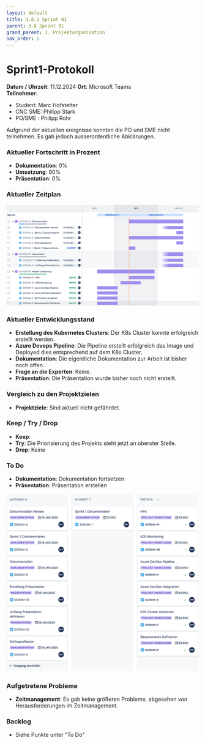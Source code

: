 ```yaml
---
layout: default
title: 3.8.1 Sprint 01
parent: 3.8 Sprint 01
grand_parent: 3. Projektorganisation
nav_order: 1
---
```


# Sprint1-Protokoll

**Datum / Uhrzeit**: 11.12.2024
**Ort**: Microsoft Teams  
**Teilnehmer**: 
- Student: Marc Hofstetter
- CNC SME: Philipp Stark
- PO/SME  : Philipp Rohr

Aufgrund der aktuellen ereignisse konnten die PO und SME nicht teilnehmen. Es gab jedoch ausserordentliche Abklärungen.

### Aktueller Fortschritt in Prozent

- **Dokumentation**: 0%
- **Umsetzung**: 90%
- **Präsentation**: 0%

### Aktueller Zeitplan

![Sprint1Zeitplan](../../../resources/images/Sprint1Zeitplan.PNG)

### Aktueller Entwicklungsstand

- **Erstellung des Kubernetes Clusters**: Der K8s Cluster konnte erfolgreich erstellt werden.
- **Azure Devops Pipeline**: Die Pipeline erstellt erfolgreich das Image und Deployed dies entsprechend auf dem K8s Cluster.
- **Dokumentation**: Die eigentliche Dokumentation zur Arbeit ist bisher noch offen.
- **Frage an die Experten**: Keine.
- **Präsentation**: Die Präsentation wurde bisher noch nicht erstellt.

### Vergleich zu den Projektzielen

- **Projektziele**: Sind aktuell nicht gefährdet.

### Keep / Try / Drop

- **Keep**: 
- **Try**: Die Priorisierung des Projekts steht jetzt an oberster Stelle.
- **Drop**: Keine

### To Do

- **Dokumentation**: Dokumentation fortsetzen
- **Präsentation**: Präsentation erstellen

![Sprint2Kanban](../../../resources/images/Sprint1Kanban.PNG)

### Aufgetretene Probleme

- **Zeitmanagement**: Es gab keine größeren Probleme, abgesehen von Herausforderungen im Zeitmanagement.

### Backlog

- Siehe Punkte unter "To Do"
